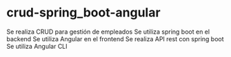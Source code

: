 # crud-spring_boot-angular
Se realiza CRUD para gestión de empleados
Se utiliza spring boot en el backend
Se utiliza Angular en el frontend
Se realiza API rest con spring boot
Se utiliza Angular CLI 
